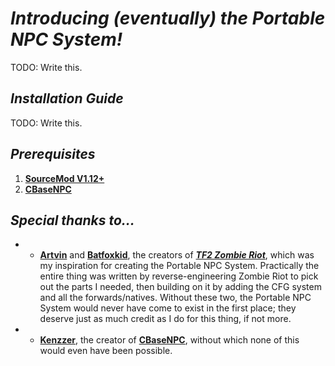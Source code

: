 # *Introducing (eventually) the Portable NPC System!*
TODO: Write this.

## *Installation Guide*
TODO: Write this.

## *Prerequisites*
1. **[SourceMod V1.12+](https://www.sourcemod.net/downloads.php?branch=dev)**
2. **[CBaseNPC](https://github.com/TF2-DMB/CBaseNPC?tab=readme-ov-file)**

## *Special thanks to...*
  - - **[Artvin](https://github.com/artvin01)** and **[Batfoxkid](https://github.com/Batfoxkid)**, the creators of ***[TF2 Zombie Riot](https://github.com/artvin01/TF2-Zombie-Riot)***, which was my inspiration for creating the Portable NPC System. Practically the entire thing was written by reverse-engineering Zombie Riot to pick out the parts I needed, then building on it by adding the CFG system and all the forwards/natives. Without these two, the Portable NPC System would never have come to exist in the first place; they deserve just as much credit as I do for this thing, if not more.
  - - **[Kenzzer](https://github.com/Kenzzer)**, the creator of **[CBaseNPC](https://github.com/TF2-DMB/CBaseNPC?tab=readme-ov-file)**, without which none of this would even have been possible.
